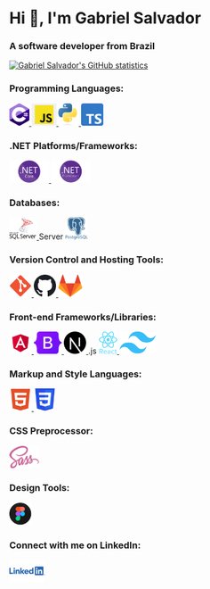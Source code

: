 <h1>Hi 👋, I'm Gabriel Salvador</h1>
<h3>A software developer from Brazil</h3>

<div class="stats">
    <a href="https://github.com/ogabrielsalvador/github-readme-stats" target="_blank" rel="noreferrer">
        <img
            src="https://github-readme-stats-ogabrielsalvador.vercel.app/api?username=ogabrielsalvador&show_icons=true&hide_border=true&hide=issues,stars&show=reviews,discussions_started,discussions_answered,prs_merged,prs_merged_percentage&theme=highcontrast&hide_rank=true"
            alt="Gabriel Salvador's GitHub statistics" />
    </a>
</div>

<h3>Programming Languages:</h3>
<div class="section">
    <a href="https://www.w3schools.com/cs" target="_blank" rel="noreferrer">
        <img src="/images/csharp.png" alt="C# logo" height="40" />
    </a>
    <a href="https://developer.mozilla.org/en-US/docs/Web/JavaScript" target="_blank" rel="noreferrer">
        <img src="/images/javascript.png" alt="JavaScript logo" height="40" />
    </a>
    <a href="https://www.python.org" target="_blank" rel="noreferrer">
        <img src="/images/python.png" alt="Python logo" height="40" />
    </a>
    <a href="https://www.typescriptlang.org" target="_blank" rel="noreferrer">
        <img src="/images/typescript.png" alt="TypeScript logo" height="40" />
    </a>
</div>

<h3>.NET Platforms/Frameworks:</h3>
<div class="section">
    <a href="https://dotnet.microsoft.com/en-us/apps/aspnet" target="_blank" rel="noreferrer">
        <img src="/images/dotnet-core.png" alt=".NET Core logo" height="40" />
    </a>
    <a href="https://dotnet.microsoft.com/en-us/learn/dotnet/what-is-dotnet-framework" target="_blank" rel="noreferrer">
        <img src="/images/dotnet-framework.png" alt=".NET Framework logo" height="40" />
    </a>
</div>

<h3>Databases:</h3>
<div class="section">
    <a href="https://www.microsoft.com/en-us/sql-server" target="_blank" rel="noreferrer">
        <img src="/images/sql-server.png" alt="SQL Server logo" height="40" />
    </a> Server
    <a href="https://www.postgresql.org" target="_blank" rel="noreferrer">
        <img src="/images/postgresql.png" alt="PostgreSQL logo" height="40" />
    </a>
</div>

<h3>Version Control and Hosting Tools:</h3>
<div class="section">
    <a href="https://git-scm.com" target="_blank" rel="noreferrer">
        <img src="/images/git.png" alt="git logo" height="40" />
    </a>
    <a href="https://docs.github.com/en/get-started/start-your-journey/about-github-and-git" target="_blank" rel="noreferrer">
        <img src="/images/github.svg" alt="github logo" height="40" />
    </a>
    <a href="https://about.gitlab.com/" target="_blank" rel="noreferrer">
        <img src="/images/gitlab.svg" alt="gitlab logo" height="40" />
    </a>
</div>

<h3>Front-end Frameworks/Libraries:</h3>
<div class="section">
    <a href="https://angular.io" target="_blank" rel="noreferrer">
        <img src="/images/angular.png" alt="Angular logo" height="40" />
    </a>
    <a href="https://getbootstrap.com" target="_blank" rel="noreferrer">
        <img src="/images/bootstrap.png" alt="Bootstrap logo" height="40" />
    </a>
    <a href="https://nextjs.org" target="_blank" rel="noreferrer">
        <img src="/images/nextjs.png" alt="Next.js logo" height="40" />
    </a>.js
    <a href="https://reactjs.org" target="_blank" rel="noreferrer">
        <img src="/images/react.png" alt="React logo" height="40" />
    </a>
    <a href="https://tailwindcss.com" target="_blank" rel="noreferrer">
        <img src="/images/tailwind.png" alt="Tailwind CSS logo" height="40" />
    </a>
</div>

<h3>Markup and Style Languages:</h3>
<div class="section">
    <a href="https://www.w3.org/html" target="_blank" rel="noreferrer">
        <img src="/images/html5.webp" alt="HTML5 logo" height="40" />
    </a>
    <a href="https://www.w3schools.com/css" target="_blank" rel="noreferrer">
        <img src="/images/css3.png" alt="CSS3 logo" height="40" />
    </a>
</div>

<h3>CSS Preprocessor:</h3>
<div class="section">
    <a href="https://sass-lang.com" target="_blank" rel="noreferrer">
        <img src="/images/sass.png" alt="Sass logo" height="40" />
    </a>
</div>

<h3>Design Tools:</h3>
<div class="section">
    <a href="https://www.figma.com" target="_blank" rel="noreferrer">
        <img src="/images/figma.png" alt="Figma logo" height="40" />
    </a>
</div>

<h3>Connect with me on LinkedIn:</h3>
<div class="section">
    <a href="https://linkedin.com/in/ogabrielsalvador" target="_blank">
        <img src="/images/linkedin.png" alt="LinkedIn logo" height="40" />
    </a>
</div>